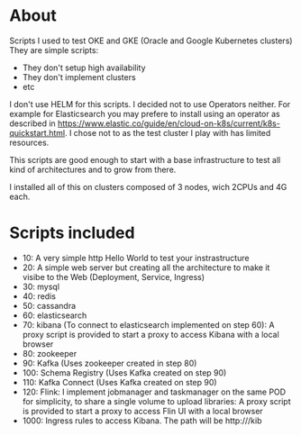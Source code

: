# About

Scripts I used to test OKE and GKE (Oracle and Google Kubernetes clusters)
They are simple scripts:
* They don't setup high availability
* They don't implement clusters
* etc

I don't use HELM for this scripts.
I decided not to use Operators neither. For example for Elasticsearch you may prefere to install using an operator as described in https://www.elastic.co/guide/en/cloud-on-k8s/current/k8s-quickstart.html. I chose not to as the test cluster I play with has limited resources.

This scripts are good enough to start with a base infrastructure to test all kind of architectures and to grow from there.

I installed all of this on clusters composed of 3 nodes, wich 2CPUs and 4G each.

# Scripts included

* 10: A very simple http Hello World to test your instrastructure
* 20: A simple web server but creating all the architecture to make it visibe to the Web (Deployment, Service, Ingress)
* 30: mysql
* 40: redis
* 50: cassandra
* 60: elasticsearch
* 70: kibana (To connect to elasticsearch implemented on step 60): A proxy script is provided to start a proxy to access Kibana with a local browser
* 80: zookeeper
* 90: Kafka (Uses zookeeper created in step 80)
* 100: Schema Registry (Uses Kafka created on step 90)
* 110: Kafka Connect (Uses Kafka created on step 90)
* 120: Flink: I implement jobmanager and taskmanager on the same POD for simplicity, to share a single volume to upload libraries: A proxy script is provided to start a proxy to access Flin UI with a local browser
* 1000: Ingress rules to access Kibana. The path will be http://<LoadBalancerIP>/kib
